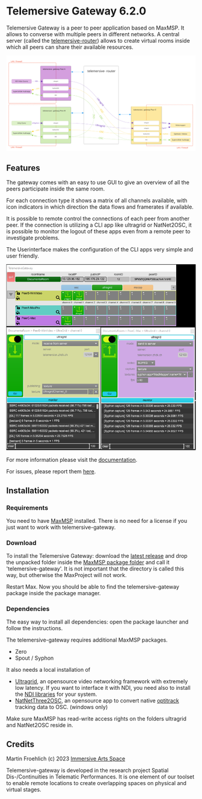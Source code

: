 # Telemersive Gateway 6.2.0

Telemersive Gateway is a peer to peer application based on MaxMSP. It allows to converse with multiple peers in different networks. A central server (called the [telemersive-router](https://gitlab.zhdk.ch/telemersion/telemersive-router)) allows to create virtual rooms inside which all peers can share their available resources.

![Diagram](media/DiagramUserView.svg "Solution")

## Features

The gateway comes with an easy to use GUI to give an overview of all the peers participate inside the same room.

For each connection type it shows a matrix of all channels available, with icon indicators in which direction the data flows and framerates if available.

It is possible to remote control the connections of each peer from another peer. If the connection is utilizing a CLI app like ultragrid or NatNet2OSC, it is possible to monitor the logout of these apps even from a remote peer to investigate problems.

The Userinterface makes the configuration of the CLI apps very simple and user friendly.

![Diagram](media/TG_device_ultragrid_2peers.png "GUI")

For more information please visit  the [documentation](https://gitlab.zhdk.ch/telemersion/telemersive-gateway/-/wikis/home).

For issues, please report them [here](https://gitlab.zhdk.ch/telemersion/telemersive-gateway/-/issues).

## Installation

### Requirements
You need to have [MaxMSP](https://cycling74.com/) installed. There is no need for a license if you just want to work with telemersive-gateway.

### Download
To install the Telemersive Gateway: download the [latest release](https://gitlab.zhdk.ch/telemersion/telemersive-gateway/-/releases) and drop the unpacked folder inside the [MaxMSP package folder](https://docs.cycling74.com/max8/vignettes/packages) and call it 'telemersive-gateway'. It is not important that the directory is called this way, but otherwise the MaxProject will not work.

Restart Max. Now you should be able to find the telemersive-gateway package inside the package manager.

### Dependencies
The easy way to install all dependencies: open the package launcher and follow the instructions.

The telemersive-gateway requires additional MaxMSP packages.

* Zero
* Spout / Syphon

It also needs a local installation of

* [Ultragrid](https://www.ultragrid.cz/), an opensource video networking framework with extremely low latency. If you want to interface it with NDI, you need also to install the [NDI libraries](https://github.com/CESNET/UltraGrid/wiki/Syphon,-Spout-and-NDI#ndi) for your system.
* [NatNetThree2OSC](https://github.com/tecartlab/app_NatNetThree2OSC),  an opensource app to convert native [optitrack](https://optitrack.com/software/) tracking data to OSC. (windows only)

Make sure MaxMSP has read-write access rights on the folders ultragrid and NatNet2OSC reside in.

## Credits

Martin Froehlich (c) 2023 [Immersive Arts Space](http://immersive-arts.ch)

Telemersive-gateway is developed in the research project Spatial Dis-/Continuities in Telematic Performances. It is one element of our toolset to enable remote locations to create overlapping spaces on physical and virtual stages.

